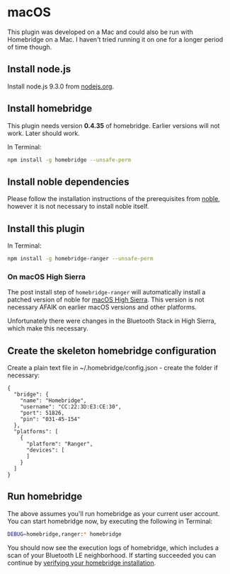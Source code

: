 # macOS

This plugin was developed on a Mac and could also be run with Homebridge on a Mac. I haven't tried running it on one for a longer period of time though.

## Install node.js

Install node.js 9.3.0 from [nodejs.org](https://nodejs.org/en/download/current/).

## Install homebridge

This plugin needs version **0.4.35** of homebridge. Earlier versions will not work. Later should work.

In Terminal:

```bash
npm install -g homebridge --unsafe-perm
```

## Install noble dependencies

Please follow the installation instructions of the prerequisites from [noble](https://www.npmjs.com/package/noble), however it is not necessary to install noble itself.

## Install this plugin

In Terminal:

```bash
npm install -g homebridge-ranger --unsafe-perm
```

### On macOS High Sierra

The post install step of ```homebridge-ranger``` will automatically install a patched version of
noble for [macOS High Sierra](https://github.com/grover/noble/tree/macos_highsierra). This version
is not necessary AFAIK on earlier macOS versions and other platforms.

Unfortunately there were changes in the Bluetooth Stack in High Sierra, which make this
necessary.

## Create the skeleton homebridge configuration

Create a plain text file in ~/.homebridge/config.json - create the folder if necessary:

```text
{
  "bridge": {
    "name": "Homebridge",
    "username": "CC:22:3D:E3:CE:30",
    "port": 51826,
    "pin": "031-45-154"
  },
  "platforms": [
    {
      "platform": "Ranger",
      "devices": [
      ]
    }
  ]
}
```

## Run homebridge

The above assumes you'll run homebridge as your current user account. You can start homebridge now, by executing the following in Terminal:

```bash
DEBUG=homebridge,ranger:* homebridge
```

You should now see the execution logs of homebridge, which includes a scan of your Bluetooth LE neighborhood. If starting succeeded you can continue by [verifying your homebridge installation](verify.md).
